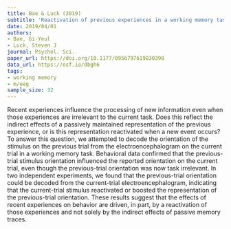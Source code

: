 ```yaml
---
title: Bae & Luck (2019)
subtitle: 'Reactivation of previous experiences in a working memory task'
date: 2019/04/01
authors:
- Bae, Gi-Yeul
- Luck, Steven J
journal: Psychol. Sci.
paper_url: https://doi.org/10.1177/0956797619830398
data_url: https://osf.io/dbgh6
tags:
- working memory
- m/eeg
sample_size: 32
---
```


Recent experiences influence the processing of new information even when those experiences are irrelevant to the current task. Does this reflect the indirect effects of a passively maintained representation of the previous experience, or is this representation reactivated when a new event occurs? To answer this question, we attempted to decode the orientation of the stimulus on the previous trial from the electroencephalogram on the current trial in a working memory task. Behavioral data confirmed that the previous-trial stimulus orientation influenced the reported orientation on the current trial, even though the previous-trial orientation was now task irrelevant. In two independent experiments, we found that the previous-trial orientation could be decoded from the current-trial electroencephalogram, indicating that the current-trial stimulus reactivated or boosted the representation of the previous-trial orientation. These results suggest that the effects of recent experiences on behavior are driven, in part, by a reactivation of those experiences and not solely by the indirect effects of passive memory traces.
